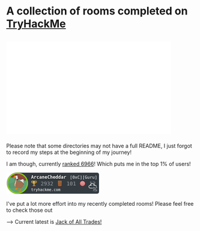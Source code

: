 # A collection of rooms completed on [TryHackMe](https://tryhackme.com)

![logo](./.assets/tryhackme.png)
---

Please note that some directories may not have a full README, I just forgot to record my steps at the beginning of my journey!


I am though, currently [ranked 6966](https://tryhackme.com/p/ArcaneCheddar)! Which puts me in the top 1% of users!

![rank](./.assets/ArcaneCheddar.png)

I've put a lot more effort into my recently completed rooms! Please feel free to check those out

-->  Current latest is [Jack of All Trades!](https://github.com/Sma-Das/TryHackMe/tree/main/Archangel)
